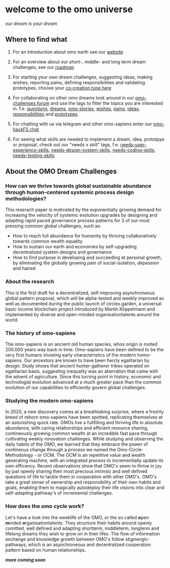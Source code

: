 # welcome to the omo universe
_our dream is your dream_

## Where to find what
1) For an introduction about omo earth see our [website](http://omo.earth)

2) For an overview about our short-, middle- and long term dream challenges, see our [roadmap](https://github.com/omoearth/omo/projects/4)

3) For starting your own dream challenges, suggesting ideas, making wishes, reporting pains, defining responsibilities and validating prototypes, choose your [co-creation type here](https://github.com/omoearth/omo/issues/new/choose)

4) For collaborating on other omo dreams look around in our [omo-challenges forum](https://github.com/omoearth/omo/issues) and use the tags to filter the topics you are interested in. f.e. [questions](https://github.com/omoearth/omo/issues?q=is%3Aissue+is%3Aopen+label%3AQUESTION), [dreams](https://github.com/omoearth/omo/issues?q=is%3Aissue+is%3Aopen+label%3ADREAM), [omo-stories](https://github.com/omoearth/omo/labels/STORY), [wishes](https://github.com/omoearth/omo/labels/WISH%20%28feature%29), [pains](https://github.com/omoearth/omo/labels/PAIN%20%28Bug%29), [ideas](https://github.com/omoearth/omo/issues?q=is%3Aissue+is%3Aopen+label%3AIDEA), [responsibilities](https://github.com/omoearth/omo/labels/RESPONSIBILITY) and [prototypes](https://github.com/omoearth/omo/issues?q=is%3Aissue+is%3Aopen+label%3APROTOTYPE)

5) For chatting with us via telegram and other omo-sapiens enter our [omo-hackFS chat](https://t.me/joinchat/D99CBBuUXJcWpwjaqRC1HQ)

6) For seeing what skills are needed to implement a dream, idea, prototpye or proposal, check out our "needs x skill" tags, f.e. [needs-user-experience-skills](https://github.com/omoearth/omo/issues?q=is%3Aissue+is%3Aopen+label%3A%22needs+user+experience+skills%22), [needs-design-system-skills](https://github.com/omoearth/omo/issues?q=is%3Aissue+is%3Aopen+label%3A%22needs+design+system+skills%22), [needs-coding-skills](https://github.com/omoearth/omo/issues?q=is%3Aissue+is%3Aopen+label%3A%22needs+coding+skills%22), [needs-testing-skills](https://github.com/omoearth/omo/issues?q=is%3Aissue+is%3Aopen+label%3A%22needs+testing+skills%22)

## About the OMO Dream Challenges
### How can we thrive towards global sustainable abundance through human-centered systemic process design methodologies?
This reserach paper is motivated by the exponentially growing demand for increasing the velocity of systemic evolution upgrades by designing and adapting rapid paced governance process patterns for 3 of our most pressing common global challenges, such as:
- How to reach full abundance for humanity by thriving collaboratively towards common wealth equality
- How to sustain our earth and economies by self-upgrading decentralized system-designs and governance
- How to find purpose in developing and succeeding at personal growth, by eliminating the globally growing pain of social-isolation, depession and hatred

### About the research
This is the first draft for a decentralized, self-improving asynchroneous global pattern proposal, which will be alpha-tested and weekly improved as well as documented during the public launch of circles.garden, a universal basic income blockchain project introduced by Martin Köppelmann and implemented by diverse and open-minded organisationtalents around the world.

### The history of omo-sapiens
The omo-sapiens is an ancient old human species, whos origin is rooted 200.000 years way back in time. Omo-sapiens have been defined to be the very first humans showing early characteristics of the modern homo-sapiens. Our ancestors are known to have been fiercly egalitarian by design: Study shows that ancient hunter-gatherer tribes operated on egalitarian basis, suggesting inequality was an aberration that came with the advent of agriculture. Since this turning point in history, economic and technologial evolution advanced at a much greater pace than the common evolution of our capabilities to efficiently govern global challenges. 

### Studying the modern omo-sapiens
In 2020, a new discovery comes at a breathtaking surprise, where a freshly breed of reborn omo-sapiens have been spotted, replicating themselves at an astonishing quick rate. OMOs live a fullfilling and thriving life in absolute abundance, with caring relationships and efficient resource sharing, contineously growing common wealth at an incredible fast pace through cultivating weekly innovation challenges.
While studying and observing the daily habits of the OMO, we learned that they embrace the power of contineous change through a process we named the Omo-Circle-Methodology - or OCM. The OCM is an repetitive value and wealth generating machine, with an integrated process to incrementially update its own efficency. Recent observations show that OMO's seem to thrive in joy by just openly sharing their most precious intrinsic and well defined questions of life to tackle them in cooperation with other OMO's. OMO's take a great sense of ownership and responsibility of their own habits and goals, enabling them to magically autodeploy their life visions into clear and self-adapting pathway's of incremental challenges.

### How does the omo cycle work?
Let's have a look into the weeklife of the OMO, or the so called **o**pen **m**inded **o**rganisationtalents. They structure their habits around openly comitted, well defined and adapting shortterm, middleterm, longterm and lifelong dreams they wish to grow on in their lifes. The flow of information exchange and knowledge growth between OMO's follow stigmergic-pathways, which is an asynchroneous and decentralized cooperation pattern based on human relationships. 

_**more coming soon**_
